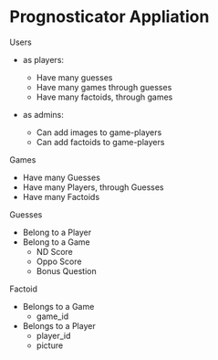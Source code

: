 Prognosticator Appliation
========================

Users
- as players:
  - Have many guesses 
  - Have many games through guesses
  - Have many factoids, through games 

- as admins:
    + Can add images to game-players
    + Can add factoids to game-players

Games
- Have many Guesses
- Have many Players, through Guesses
- Have many Factoids

Guesses
- Belong to a Player
- Belong to a Game
    + ND Score
    + Oppo Score
    + Bonus Question

Factoid
- Belongs to a Game
    + game_id
- Belongs to a Player
    + player_id
    + picture